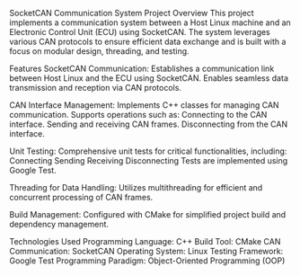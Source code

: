 SocketCAN Communication System
Project Overview
This project implements a communication system between a Host Linux machine and an Electronic Control Unit (ECU) using SocketCAN. The system leverages various CAN protocols to ensure efficient data exchange and is built with a focus on modular design, threading, and testing.

Features
SocketCAN Communication:
Establishes a communication link between Host Linux and the ECU using SocketCAN.
Enables seamless data transmission and reception via CAN protocols.

CAN Interface Management:
Implements C++ classes for managing CAN communication.
Supports operations such as:
Connecting to the CAN interface.
Sending and receiving CAN frames.
Disconnecting from the CAN interface.

Unit Testing:
Comprehensive unit tests for critical functionalities, including:
Connecting
Sending
Receiving
Disconnecting
Tests are implemented using Google Test.

Threading for Data Handling:
Utilizes multithreading for efficient and concurrent processing of CAN frames.

Build Management:
Configured with CMake for simplified project build and dependency management.

Technologies Used
Programming Language: C++
Build Tool: CMake
CAN Communication: SocketCAN
Operating System: Linux
Testing Framework: Google Test
Programming Paradigm: Object-Oriented Programming (OOP)
